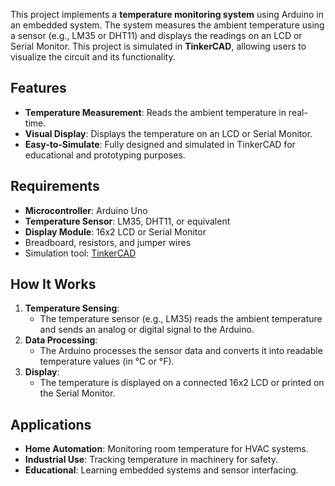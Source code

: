 This project implements a **temperature monitoring system** using Arduino in an embedded system. The system measures the ambient temperature using a sensor (e.g., LM35 or DHT11) and displays the readings on an LCD or Serial Monitor. This project is simulated in **TinkerCAD**, allowing users to visualize the circuit and its functionality.

## Features
- **Temperature Measurement**: Reads the ambient temperature in real-time.
- **Visual Display**: Displays the temperature on an LCD or Serial Monitor.
- **Easy-to-Simulate**: Fully designed and simulated in TinkerCAD for educational and prototyping purposes.

## Requirements
- **Microcontroller**: Arduino Uno
- **Temperature Sensor**: LM35, DHT11, or equivalent
- **Display Module**: 16x2 LCD or Serial Monitor
- Breadboard, resistors, and jumper wires
- Simulation tool: [TinkerCAD](https://www.tinkercad.com/)

## How It Works
1. **Temperature Sensing**:
   - The temperature sensor (e.g., LM35) reads the ambient temperature and sends an analog or digital signal to the Arduino.
2. **Data Processing**:
   - The Arduino processes the sensor data and converts it into readable temperature values (in °C or °F).
3. **Display**:
   - The temperature is displayed on a connected 16x2 LCD or printed on the Serial Monitor.
     
## Applications
- **Home Automation**: Monitoring room temperature for HVAC systems.
- **Industrial Use**: Tracking temperature in machinery for safety.
- **Educational**: Learning embedded systems and sensor interfacing.
